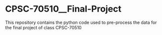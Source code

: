 # CPSC-70510__Final-Project
This repository contains the python code used to pre-process the data for the final project of class CPSC-70510
